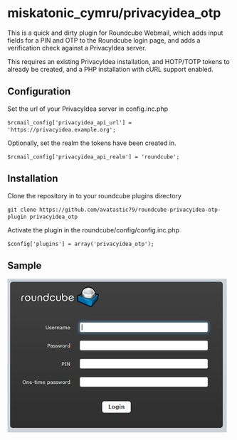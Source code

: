 miskatonic_cymru/privacyidea_otp
================================

This is a quick and dirty plugin for Roundcube Webmail, which adds input fields for a PIN and OTP to the Roundcube login page, and adds a verification check against a PrivacyIdea server.

This requires an existing PrivacyIdea installation, and HOTP/TOTP tokens to already be created, and a PHP installation with cURL support enabled.


Configuration
-------------

Set the url of your PrivacyIdea server in config.inc.php

    $rcmail_config['privacyidea_api_url'] = 'https://privacyidea.example.org';

Optionally, set the realm the tokens have been created in.

    $rcmail_config['privacyidea_api_realm'] = 'roundcube';


Installation
------------

Clone the repository in to your roundcube plugins directory

    git clone https://github.com/avatastic79/roundcube-privacyidea-otp-plugin privacyidea_otp

Activate the plugin in the roundcube/config/config.inc.php

    $config['plugins'] = array('privacyidea_otp');


Sample
------
![](images/screenshot.png)
